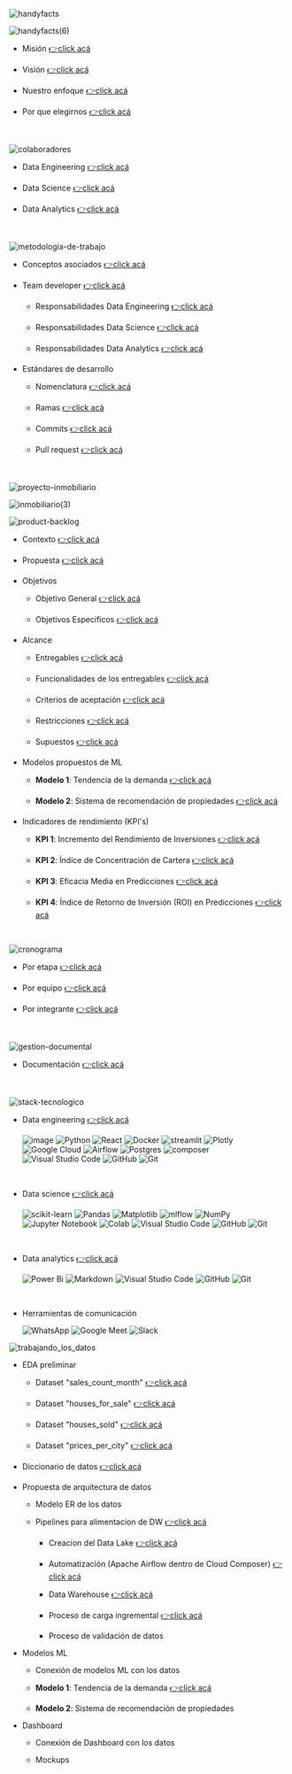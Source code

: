 ![handyfacts](data_analysis/src/images/handyfacts.jpg)

![handyfacts(6)](data_analysis/src/images/handyfacts(6).png)

  - Misión [👉click acá](https://github.com/HandyFacts#misi%C3%B3n)

  - Visión [👉click acá](https://github.com/HandyFacts#visi%C3%B3n)

  - Nuestro enfoque [👉click acá](https://github.com/HandyFacts#nuestro-enfoque)

  - Por que elegirnos [👉click acá](https://github.com/HandyFacts#por-qu%C3%A9-elegir-handy-facts-corporation)

<br>

![colaboradores](data_analysis/src/images/colaboradores.gif)

  - Data Engineering [👉click acá](https://github.com/orgs/HandyFacts/teams/data-engineering/members)

  - Data Science [👉click acá](https://github.com/orgs/HandyFacts/teams/data-science/members)

  - Data Analytics [👉click acá](https://github.com/orgs/HandyFacts/teams/data-analytics)
<br>

![metodologia-de-trabajo](data_analysis/src/images/metodologia-de-trabajo.gif)

  - Conceptos asociados [👉click acá](https://github.com/HandyFacts/recomendacion_mercado_inmobiliario/wiki/1-metodologia-del-proyecto#1-conceptos-asociados)

  - Team developer [👉click acá](https://github.com/HandyFacts/recomendacion_mercado_inmobiliario/wiki/1-metodologia-del-proyecto#2-team-developer)

    - Responsabilidades Data Engineering [👉click acá](https://github.com/HandyFacts/recomendacion_mercado_inmobiliario/wiki/1-metodologia-del-proyecto#31-equipo-de-data-engineering)

    - Responsabilidades Data Science [👉click acá](https://github.com/HandyFacts/recomendacion_mercado_inmobiliario/wiki/1-metodologia-del-proyecto#32-equipo-de-data-science)

    - Responsabilidades Data Analytics [👉click acá](https://github.com/HandyFacts/recomendacion_mercado_inmobiliario/wiki/1-metodologia-del-proyecto#33-equipo-de-data-analysis)

  - Estándares de desarrollo

    - Nomenclatura [👉click acá](https://github.com/HandyFacts/recomendacion_mercado_inmobiliario/wiki/1-manual-de-buenas-practicas#2-nomenclatura-para-nombres)

    - Ramas [👉click acá](https://github.com/HandyFacts/recomendacion_mercado_inmobiliario/wiki/1-manual-de-buenas-practicas#3-creaci%C3%B3n-y-asignaci%C3%B3n-de-ramas)

    - Commits [👉click acá](https://github.com/HandyFacts/recomendacion_mercado_inmobiliario/wiki/1-manual-de-buenas-practicas#4-creaci%C3%B3n-de-commits)

    - Pull request [👉click acá](https://github.com/HandyFacts/recomendacion_mercado_inmobiliario/wiki/1-manual-de-buenas-practicas#5-creaci%C3%B3n-de-pull-request)

<br>

![proyecto-inmobiliario](data_analysis/src/images/proyecto-inmobiliario.jpg)

![inmobiliario(3)](data_analysis/src/images/inmobiliario(3).png)

![product-backlog](data_analysis/src/images/product-backlog(2).gif)

  - Contexto [👉click acá](https://github.com/HandyFacts/recomendacion_mercado_inmobiliario/wiki/1-product-backlog#1-contexto)

  - Propuesta [👉click acá](https://github.com/HandyFacts/recomendacion_mercado_inmobiliario/wiki/1-product-backlog#2-propuesta)

  - Objetivos

    - Objetivo General [👉click acá](https://github.com/HandyFacts/recomendacion_mercado_inmobiliario/wiki/1-product-backlog#31-objetivo-general)

    - Objetivos Especificos [👉click acá](https://github.com/HandyFacts/recomendacion_mercado_inmobiliario/wiki#32-objetivos-espec%C3%ADficos)

  - Alcance

    - Entregables [👉click acá](https://github.com/HandyFacts/recomendacion_mercado_inmobiliario/wiki/1-product-backlog#41-entregables)

    - Funcionalidades de los entregables [👉click acá](https://github.com/HandyFacts/recomendacion_mercado_inmobiliario/wiki/1-product-backlog#42-funcionalidades-de-los-entregables)

    - Criterios de aceptación [👉click acá](https://github.com/HandyFacts/recomendacion_mercado_inmobiliario/wiki/1-product-backlog#43-criterios-de-aceptaci%C3%B3n)

    - Restricciones [👉click acá](https://github.com/HandyFacts/recomendacion_mercado_inmobiliario/wiki/1-product-backlog#44-restricciones)

    - Supuestos [👉click acá](https://github.com/HandyFacts/recomendacion_mercado_inmobiliario/wiki/1-product-backlog#45-supuestos)

- Modelos propuestos de ML

  - **Modelo 1**: Tendencia de la demanda [👉click acá](https://github.com/HandyFacts/recomendacion_mercado_inmobiliario/wiki/1-product-backlog#51-modelo-1-modelo-de-proyecci%C3%B3n-de-tendencia)

  - **Modelo 2**: Sistema de recomendación de propiedades [👉click acá](https://github.com/HandyFacts/recomendacion_mercado_inmobiliario/wiki/1-product-backlog#52-modelo-2-sistema-de-recomendaci%C3%B3n-de-propiedades)

- Indicadores de rendimiento (KPI's)

  - **KPI 1**: Incremento del Rendimiento de Inversiones [👉click acá](https://github.com/HandyFacts/recomendacion_mercado_inmobiliario/wiki/1-product-backlog#61-kpi-1-incremento-del-rendimiento-de-inversiones)

  - **KPI 2**: Índice de Concentración de Cartera [👉click acá](https://github.com/HandyFacts/recomendacion_mercado_inmobiliario/wiki/1-product-backlog#62-kpi-2-%C3%ADndice-de-concentraci%C3%B3n-de-cartera)

  - **KPI 3**: Eficacia Media en Predicciones [👉click acá](https://github.com/HandyFacts/recomendacion_mercado_inmobiliario/wiki/1-product-backlog#63-kpi-3-eficacia-media-en-predicciones)

  - **KPI 4**: Índice de Retorno de Inversión (ROI) en Predicciones [👉click acá](https://github.com/HandyFacts/recomendacion_mercado_inmobiliario/wiki/1-product-backlog#64-kpi-4-%C3%ADndice-de-retorno-de-inversi%C3%B3n-roi-en-predicciones)

<br>

![cronograma](data_analysis/src/images/cronograma(2).gif)

  - Por etapa [👉click acá](https://github.com/orgs/HandyFacts/projects/2/views/3)

  - Por equipo [👉click acá](https://github.com/orgs/HandyFacts/projects/2/views/10)

  - Por integrante [👉click acá](https://github.com/orgs/HandyFacts/projects/2/views/8)

<br>

![gestion-documental](data_analysis/src/images/gestion-documental(2).gif)

- Documentación [👉click acá](https://github.com/HandyFacts/recomendacion_mercado_inmobiliario/wiki)

<br>

![stack-tecnologico](data_analysis/src/images/stack-tecnologico(2).gif)

- Data engineering [👉click acá](https://github.com/HandyFacts/recomendacion_mercado_inmobiliario/wiki/2-stack-tecnologico-data-engineering#tabla-de-contenidos)

  ![image](https://img.shields.io/badge/Django-092E20?style=for-the-badge&logo=django&logoColor=green) ![Python](https://img.shields.io/badge/python-3670A0?style=for-the-badge&logo=python&logoColor=ffdd54) ![React](https://img.shields.io/badge/react-%2320232a.svg?style=for-the-badge&logo=react&logoColor=%2361DAFB) ![Docker](https://img.shields.io/badge/docker-%230db7ed.svg?style=for-the-badge&logo=docker&logoColor=white) ![streamlit](https://img.shields.io/badge/Streamlit-FF4B4B?style=for-the-badge&logo=Streamlit&logoColor=white) ![Plotly](https://img.shields.io/badge/Plotly-%233F4F75.svg?style=for-the-badge&logo=plotly&logoColor=white) ![Google Cloud](https://img.shields.io/badge/GoogleCloud-%234285F4.svg?style=for-the-badge&logo=google-cloud&logoColor=white) ![Airflow](https://img.shields.io/badge/Airflow-017CEE?style=for-the-badge&logo=Apache%20Airflow&logoColor=white) ![Postgres](https://img.shields.io/badge/postgres-%23316192.svg?style=for-the-badge&logo=postgresql&logoColor=white) ![composer](https://img.shields.io/badge/Composer-885630?style=for-the-badge&logo=Composer&logoColor=white) ![Visual Studio Code](https://img.shields.io/badge/Visual%20Studio%20Code-0078d7.svg?style=for-the-badge&logo=visual-studio-code&logoColor=white) ![GitHub](https://img.shields.io/badge/github-%23121011.svg?style=for-the-badge&logo=github&logoColor=white) ![Git](https://img.shields.io/badge/git-%23F05033.svg?style=for-the-badge&logo=git&logoColor=white)

  <br> 

- Data science [👉click acá](https://github.com/HandyFacts/recomendacion_mercado_inmobiliario/wiki/3-stack-tecnologico-data-science#tabla-de-contenidos)

  ![scikit-learn](https://img.shields.io/badge/scikit--learn-%23F7931E.svg?style=for-the-badge&logo=scikit-learn&logoColor=white) ![Pandas](https://img.shields.io/badge/pandas-%23150458.svg?style=for-the-badge&logo=pandas&logoColor=white) ![Matplotlib](https://img.shields.io/badge/Matplotlib-%23ffffff.svg?style=for-the-badge&logo=Matplotlib&logoColor=black) ![mlflow](https://img.shields.io/badge/mlflow-%23d9ead3.svg?style=for-the-badge&logo=numpy&logoColor=blue) ![NumPy](https://img.shields.io/badge/numpy-%23013243.svg?style=for-the-badge&logo=numpy&logoColor=white) ![Jupyter Notebook](https://img.shields.io/badge/jupyter-%23FA0F00.svg?style=for-the-badge&logo=jupyter&logoColor=white) ![Colab](https://img.shields.io/badge/Colab-F9AB00?style=for-the-badge&logo=googlecolab&color=525252) ![Visual Studio Code](https://img.shields.io/badge/Visual%20Studio%20Code-0078d7.svg?style=for-the-badge&logo=visual-studio-code&logoColor=white) ![GitHub](https://img.shields.io/badge/github-%23121011.svg?style=for-the-badge&logo=github&logoColor=white) ![Git](https://img.shields.io/badge/git-%23F05033.svg?style=for-the-badge&logo=git&logoColor=white)

  <br>

- Data analytics [👉click acá](https://github.com/HandyFacts/recomendacion_mercado_inmobiliario/wiki/4-stack-tecnologico-data-analysis#tabla-de-contenidos)

  ![Power Bi](https://img.shields.io/badge/power_bi-F2C811?style=for-the-badge&logo=powerbi&logoColor=black) ![Markdown](https://img.shields.io/badge/markdown-%23000000.svg?style=for-the-badge&logo=markdown&logoColor=white) ![Visual Studio Code](https://img.shields.io/badge/Visual%20Studio%20Code-0078d7.svg?style=for-the-badge&logo=visual-studio-code&logoColor=white) ![GitHub](https://img.shields.io/badge/github-%23121011.svg?style=for-the-badge&logo=github&logoColor=white) ![Git](https://img.shields.io/badge/git-%23F05033.svg?style=for-the-badge&logo=git&logoColor=white)

  <br>

- Herramientas de comunicación  

  ![WhatsApp](https://img.shields.io/badge/WhatsApp-25D366?style=for-the-badge&logo=whatsapp&logoColor=white) ![Google Meet](https://img.shields.io/badge/Google%20Meet-00897B?style=for-the-badge&logo=google-meet&logoColor=white) ![Slack](https://img.shields.io/badge/Slack-4A154B?style=for-the-badge&logo=slack&logoColor=white)

![trabajando_los_datos](data_analysis/src/images/trabajando_los_datos(2).gif)

- EDA preliminar

  - Dataset "sales_count_month" [👉click acá](https://github.com/HandyFacts/recomendacion_mercado_inmobiliario/blob/main/data_science/ETLs/ETL_demanda.ipynb)

  - Dataset "houses_for_sale" [👉click acá](https://github.com/HandyFacts/recomendacion_mercado_inmobiliario/blob/main/data_science/ETLs/ETL_houses_for_sale.ipynb)

  - Dataset "houses_sold" [👉click acá](https://github.com/HandyFacts/recomendacion_mercado_inmobiliario/blob/main/data_science/ETLs/ETL_houses_sold.ipynb)

  - Dataset "prices_per_city" [👉click acá](https://github.com/HandyFacts/recomendacion_mercado_inmobiliario/blob/main/data_science/ETLs/ETL_prices_per_city.ipynb)

- Diccionario de datos [👉click acá](https://github.com/HandyFacts/recomendacion_mercado_inmobiliario/wiki/4-diccionario-de-datos)

- Propuesta de arquitectura de datos

  - Modelo ER de los datos

  - Pipelines para alimentacion de DW [👉click acá](https://github.com/HandyFacts/recomendacion_mercado_inmobiliario/wiki/2-pipelines#tabla-de-contenidos)

    - Creacion del Data Lake [👉click acá](https://github.com/HandyFacts/recomendacion_mercado_inmobiliario/wiki/2-pipelines#5-data-warehouse)

    - Automatización (Apache Airflow dentro de Cloud Composer) [👉click acá](https://github.com/HandyFacts/recomendacion_mercado_inmobiliario/wiki/2-pipelines#4-apache-airflow-dentro-de-cloud-composer)

    - Data Warehouse [👉click acá](https://github.com/HandyFacts/recomendacion_mercado_inmobiliario/wiki/2-pipelines#5-data-warehouse)

    - Proceso de carga ingremental [👉click acá](https://www.youtube.com/watch?v=h3lyDb4eENY&feature=youtu.be)

    - Proceso de validación de datos

- Modelos ML

  - Conexión de modelos ML con los datos

  - **Modelo 1**: Tendencia de la demanda [👉click acá](https://github.com/HandyFacts/recomendacion_mercado_inmobiliario/blob/main/data_science/Modelo/Modelo_prices_houses.ipynb)
  
  - **Modelo 2**: Sistema de recomendación de propiedades

- Dashboard

  - Conexión de Dashboard con los datos
  
  - Mockups

